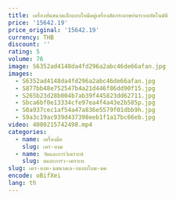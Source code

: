 ```yaml
---
title: เครื่องหั่นขนาดเล็กแบบใบมีดคู่เครื่องตัดกระดาษย่นระบบอัตโนมัติ
price: '15642.19'
price_original: '15642.19'
currency: THB
discount: ''
rating: 5
volume: 76
image: S6352ad4148da4fd296a2abc46de66afan.jpg
images:
  - S6352ad4148da4fd296a2abc46de66afan.jpg
  - S877bb48e752547b4a21d446f86dd90f15.jpg
  - S265b23d28b004b7ab39f445823dd62711.jpg
  - Sbca6bf0e13334cfe97ea4f4a43e2b585p.jpg
  - S0a937cec1af54a47a836e5579f01dbb9h.jpg
  - S9a3c19ac939d437398eeb1f1a17bc66eb.jpg
video: 4000215742498.mp4
categories:
  - name: เครื่องมือ
    slug: เคร-องม
  - name: วัดและการวิเคราะห์
    slug: ดและการว-เคราะห
slug: เคร-องห-นขนาดเล-กแบบใบม-ดค
encode: oBifXei
lang: th
---
```

  